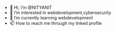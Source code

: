 - 👋 Hi, I’m @NITYANIT
- 👀 I’m interested in webdevelopment,cybersecurity 
- 🌱 I’m currently learning webdevelopment
- 📫 How to reach me through my linked profile

<!---
NITYANIT/NITYANIT is a ✨ special ✨ repository because its `README.md` (this file) appears on your GitHub profile.
You can click the Preview link to take a look at your changes.
--->
